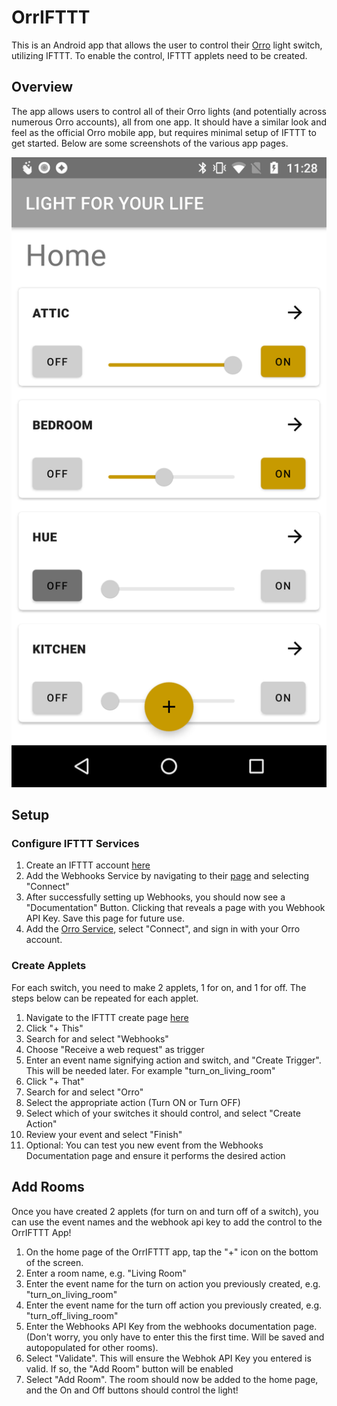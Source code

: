 # OrrIFTTT

This is an Android app that allows the user to control their [Orro](https://getorro.com) light switch, utilizing IFTTT. To enable the control, IFTTT applets need to be created.

## Overview
The app allows users to control all of their Orro lights (and potentially across numerous Orro accounts), all from one app. It should have a similar look and feel as the official Orro mobile app, but requires minimal setup of IFTTT to get started. Below are some screenshots of the various app pages.

![](readmeImages/OrrIFTTT_control.png)

## Setup

### Configure IFTTT Services
1. Create an IFTTT account [here](https://ifttt.com)
2. Add the Webhooks Service by navigating to their [page](https://ifttt.com/maker_webhooks) and selecting "Connect"
3. After successfully setting up Webhooks, you should now see a "Documentation" Button. Clicking that reveals a page with you Webhook API Key. Save this page for future use.
4. Add the [Orro Service](https://ifttt.com/orro), select "Connect", and sign in with your Orro account.

### Create Applets
For each switch, you need to make 2 applets, 1 for on, and 1 for off. The steps below can be repeated for each applet.
1. Navigate to the IFTTT create page [here](https://ifttt.com/create)
2. Click "+ This"
3. Search for and select "Webhooks"
4. Choose "Receive a web request" as trigger
5. Enter an event name signifying action and switch, and "Create Trigger". This will be needed later. For example "turn_on_living_room"
6. Click "+ That"
7. Search for and select "Orro"
8. Select the appropriate action (Turn ON or Turn OFF)
9. Select which of your switches it should control, and select "Create Action"
10. Review your event and select "Finish"
11. Optional: You can test you new event from the Webhooks Documentation page and ensure it performs the desired action

## Add Rooms
Once you have created 2 applets (for turn on and turn off of a switch), you can use the event names and the webhook api key to add the control to the OrrIFTTT App!

1. On the home page of the OrrIFTTT app, tap the "+" icon on the bottom of the screen.
2. Enter a room name, e.g. "Living Room"
3. Enter the event name for the turn on action you previously created, e.g. "turn_on_living_room"
4. Enter the event name for the turn off action you previously created, e.g. "turn_off_living_room"
5. Enter the Webhooks API Key from the webhooks documentation page. (Don't worry, you only have to enter this the first time. Will be saved and autopopulated for other rooms).
6. Select "Validate". This will ensure the Webhok API Key you entered is valid. If so, the "Add Room" button will be enabled
7. Select "Add Room". The room should now be added to the home page, and the On and Off buttons should control the light!



